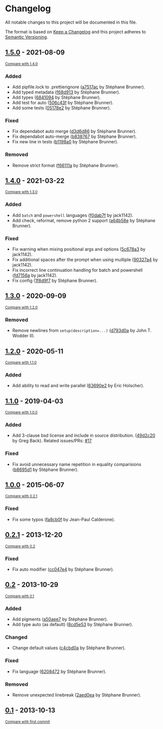 # Changelog
All notable changes to this project will be documented in this file.

The format is based on [Keep a Changelog](http://keepachangelog.com/en/1.0.0/)
and this project adheres to [Semantic Versioning](http://semver.org/spec/v2.0.0.html).

## [1.5.0](https://github.com/sbrunner/sphinx-prompt/releases/tag/1.5.0) - 2021-08-09

<small>[Compare with 1.4.0](https://github.com/sbrunner/sphinx-prompt/compare/1.4.0...1.5.0)</small>

### Added
- Add pipfile.lock to .prettierignore ([a7517ac](https://github.com/sbrunner/sphinx-prompt/commit/a7517acade826e4f2059c4cd1549390c04ea29b3) by Stéphane Brunner).
- Add typed metadata ([f68d913](https://github.com/sbrunner/sphinx-prompt/commit/f68d9139a99454815639f8a8bca61076bec72ee1) by Stéphane Brunner).
- Add types ([6841094](https://github.com/sbrunner/sphinx-prompt/commit/6841094c8156f1aa41c1482b6159496b143187cd) by Stéphane Brunner).
- Add test for auto ([506c43f](https://github.com/sbrunner/sphinx-prompt/commit/506c43fad6ceafab5a4efdc86dc5ed8a190d8267) by Stéphane Brunner).
- Add some tests ([05178e2](https://github.com/sbrunner/sphinx-prompt/commit/05178e2e1378878849fd777684653861ead6d3d8) by Stéphane Brunner).

### Fixed
- Fix dependabot auto merge ([d3d6d86](https://github.com/sbrunner/sphinx-prompt/commit/d3d6d86cd1ce85a1673f1ee41f5bfc83aae1d187) by Stéphane Brunner).
- Fix dependabot auto-merge ([b838767](https://github.com/sbrunner/sphinx-prompt/commit/b838767593c1c01b39a5c6a0930e75acfcc948ba) by Stéphane Brunner).
- Fix new line in tests ([b1198a0](https://github.com/sbrunner/sphinx-prompt/commit/b1198a074db77eab14af08474b15f7dd128ea46e) by Stéphane Brunner).

### Removed
- Remove strict format ([f66111a](https://github.com/sbrunner/sphinx-prompt/commit/f66111a6a76b00e51c840d700a27153093bb1027) by Stéphane Brunner).


## [1.4.0](https://github.com/sbrunner/sphinx-prompt/releases/tag/1.4.0) - 2021-03-22

<small>[Compare with 1.3.0](https://github.com/sbrunner/sphinx-prompt/compare/1.3.0...1.4.0)</small>

### Added
- Add `batch` and `powershell` languages ([f0dab7f](https://github.com/sbrunner/sphinx-prompt/commit/f0dab7ff6ea80cf1f5e2aceb716ae37d342c9a93) by jack1142).
- Add check, reformat, remove python 2 support ([a64b58e](https://github.com/sbrunner/sphinx-prompt/commit/a64b58e80b719058301a80893d07ee4385611d14) by Stéphane Brunner).

### Fixed
- Fix warning when mixing positional args and options ([5c678a3](https://github.com/sbrunner/sphinx-prompt/commit/5c678a319910914101e4e256f60e806eb948b1a2) by jack1142).
- Fix additional spaces after the prompt when using multiple ([90327a4](https://github.com/sbrunner/sphinx-prompt/commit/90327a436f51e34969def5c3a8caf375b5dfb4f3) by jack1142).
- Fix incorrect line continuation handling for batch and powershell ([fd7156a](https://github.com/sbrunner/sphinx-prompt/commit/fd7156ac04aa9799b4aec116ec6f52ecea72326b) by jack1142).
- Fix config ([1f8d9f7](https://github.com/sbrunner/sphinx-prompt/commit/1f8d9f7262c50b6d93b4866ef2cf14811b05b5ba) by Stéphane Brunner).


## [1.3.0](https://github.com/sbrunner/sphinx-prompt/releases/tag/1.3.0) - 2020-09-09

<small>[Compare with 1.2.0](https://github.com/sbrunner/sphinx-prompt/compare/1.2.0...1.3.0)</small>

### Removed
- Remove newlines from `setup(description=...)` ([d793d0a](https://github.com/sbrunner/sphinx-prompt/commit/d793d0af41312fdebbdced0f368d351042758f9b) by John T. Wodder II).


## [1.2.0](https://github.com/sbrunner/sphinx-prompt/releases/tag/1.2.0) - 2020-05-11

<small>[Compare with 1.1.0](https://github.com/sbrunner/sphinx-prompt/compare/1.1.0...1.2.0)</small>

### Added
- Add ability to read and write parallel ([63690e2](https://github.com/sbrunner/sphinx-prompt/commit/63690e224493090d3635ffb7dc5410bfbf9803a5) by Eric Holscher).


## [1.1.0](https://github.com/sbrunner/sphinx-prompt/releases/tag/1.1.0) - 2019-04-03

<small>[Compare with 1.0.0](https://github.com/sbrunner/sphinx-prompt/compare/1.0.0...1.1.0)</small>

### Added
- Add 3-clause bsd license and include in source distribution. ([49d2c20](https://github.com/sbrunner/sphinx-prompt/commit/49d2c2077577a4e0922a6047d75dd0a6217483f5) by Greg Back). Related issues/PRs: [#17](https://github.com/sbrunner/sphinx-prompt/issues/17)

### Fixed
- Fix avoid unnecessary name repetition in equality comparisions ([b8695d1](https://github.com/sbrunner/sphinx-prompt/commit/b8695d177f07003b58b6c51d2b28d8cef2e54467) by Stéphane Brunner).


## [1.0.0](https://github.com/sbrunner/sphinx-prompt/releases/tag/1.0.0) - 2015-06-07

<small>[Compare with 0.2.1](https://github.com/sbrunner/sphinx-prompt/compare/0.2.1...1.0.0)</small>

### Fixed
- Fix some typos ([fa8cb0f](https://github.com/sbrunner/sphinx-prompt/commit/fa8cb0f5be84af440462eee3c4e793dd7bf78db0) by Jean-Paul Calderone).


## [0.2.1](https://github.com/sbrunner/sphinx-prompt/releases/tag/0.2.1) - 2013-12-20

<small>[Compare with 0.2](https://github.com/sbrunner/sphinx-prompt/compare/0.2...0.2.1)</small>

### Fixed
- Fix auto modifier ([cc047e4](https://github.com/sbrunner/sphinx-prompt/commit/cc047e4f01fbd0f74431d247459fde6d98e5fb12) by Stéphane Brunner).


## [0.2](https://github.com/sbrunner/sphinx-prompt/releases/tag/0.2) - 2013-10-29

<small>[Compare with 0.1](https://github.com/sbrunner/sphinx-prompt/compare/0.1...0.2)</small>

### Added
- Add pigments ([a50aee7](https://github.com/sbrunner/sphinx-prompt/commit/a50aee76f544d460628a2decb6d52a18b6029e80) by Stéphane Brunner).
- Add type auto (as default) ([8cd5e53](https://github.com/sbrunner/sphinx-prompt/commit/8cd5e53595e6a196c87491df1635e5a9cd2649ce) by Stéphane Brunner).

### Changed
- Change default values ([c4cbd0a](https://github.com/sbrunner/sphinx-prompt/commit/c4cbd0a371ed0ea5f0e3cb3993c675dd1fd2a03d) by Stéphane Brunner).

### Fixed
- Fix language ([6208472](https://github.com/sbrunner/sphinx-prompt/commit/62084726f5d62057344d0b7af0599d582cbab796) by Stéphane Brunner).

### Removed
- Remove unexpected linebreak ([2aed0ea](https://github.com/sbrunner/sphinx-prompt/commit/2aed0eaadee180c6774d0748da565b0e1ac5350f) by Stéphane Brunner).


## [0.1](https://github.com/sbrunner/sphinx-prompt/releases/tag/0.1) - 2013-10-13

<small>[Compare with first commit](https://github.com/sbrunner/sphinx-prompt/compare/2016925b7d951100b03bdedb2312b75f2f9caea2...0.1)</small>


